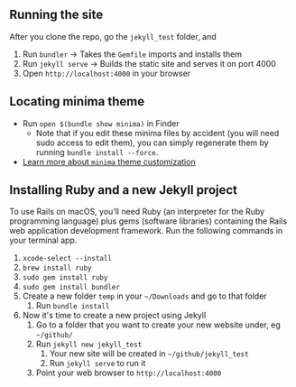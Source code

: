 ## Running the site
After you clone the repo, go the `jekyll_test` folder, and
1. Run `bundler` → Takes the `Gemfile` imports and installs them
1. Run `jekyll serve` → Builds the static site and serves it on port 4000
1. Open `http://localhost:4000` in your browser

## Locating minima theme
- Run `open $(bundle show minima)` in Finder
    - Note that if you edit these minima files by accident (you will need sudo access to edit them),
      you can simply regenerate them by running `bundle install --force`.
- [Learn more about `minima` theme customization](https://github.com/jekyll/minima)

## Installing Ruby and a new Jekyll project
To use Rails on macOS, you’ll need Ruby (an interpreter for the Ruby programming language) plus gems (software libraries) containing the Rails web application development framework. Run the following commands in your terminal app.
1. `xcode-select --install`
1. `brew install ruby`
1. `sudo gem install ruby`
1. `sudo gem install bundler`
1. Create a new folder `temp` in your `~/Downloads` and go to that folder
    1. Run `bundle install`
1. Now it's time to create a new project using Jekyll
    1. Go to a folder that you want to create your new website under, eg `~/github/`
    1. Run `jekyll new jekyll_test`
        1. Your new site will be created in `~/github/jekyll_test` 
        1. Run `jekyll serve` to run it
    1. Point your web browser to `http://localhost:4000`